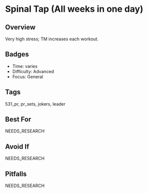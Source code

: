# Spinal Tap (All weeks in one day)

## Overview
Very high stress; TM increases each workout.

## Badges
- Time: varies
- Difficulty: Advanced
- Focus: General

## Tags
531_pr, pr_sets, jokers, leader

## Best For
NEEDS_RESEARCH

## Avoid If
NEEDS_RESEARCH

## Pitfalls
NEEDS_RESEARCH
